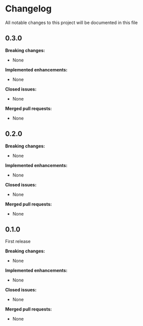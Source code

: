 # Changelog

All notable changes to this project will be documented in this file

## 0.3.0

**Breaking changes:**

- None

**Implemented enhancements:**

- None

**Closed issues:**

- None

**Merged pull requests:**

- None


## 0.2.0

**Breaking changes:**

- None

**Implemented enhancements:**

- None

**Closed issues:**

- None

**Merged pull requests:**

- None

## 0.1.0

First release

**Breaking changes:**

- None

**Implemented enhancements:**

- None

**Closed issues:**

- None

**Merged pull requests:**

- None
